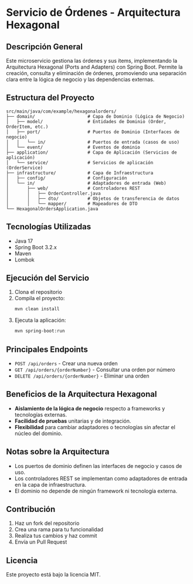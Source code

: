 # Servicio de Órdenes - Arquitectura Hexagonal

## Descripción General
Este microservicio gestiona las órdenes y sus ítems, implementando la Arquitectura Hexagonal (Ports and Adapters) con Spring Boot. Permite la creación, consulta y eliminación de órdenes, promoviendo una separación clara entre la lógica de negocio y las dependencias externas.

## Estructura del Proyecto
```
src/main/java/com/example/hexagonalorders/
├── domain/                    # Capa de Dominio (Lógica de Negocio)
│   ├── model/                 # Entidades de Dominio (Order, OrderItem, etc.)
│   ├── port/                  # Puertos de Dominio (Interfaces de negocio)
│   │   └── in/                # Puertos de entrada (casos de uso)
│   └── event/                 # Eventos de dominio
├── application/               # Capa de Aplicación (Servicios de aplicación)
│   └── service/               # Servicios de aplicación (OrderService)
├── infrastructure/            # Capa de Infraestructura
│   ├── config/                # Configuración
│   └── in/                    # Adaptadores de entrada (Web)
│       ├── web/               # Controladores REST
│       │   ├── OrderController.java
│       │   ├── dto/           # Objetos de transferencia de datos
│       │   └── mapper/        # Mapeadores de DTO
└── HexagonalOrdersApplication.java
```

## Tecnologías Utilizadas
- Java 17
- Spring Boot 3.2.x
- Maven
- Lombok

## Ejecución del Servicio
1. Clona el repositorio
2. Compila el proyecto:
   ```bash
   mvn clean install
   ```
3. Ejecuta la aplicación:
   ```bash
   mvn spring-boot:run
   ```

## Principales Endpoints
- `POST /api/orders` - Crear una nueva orden
- `GET /api/orders/{orderNumber}` - Consultar una orden por número
- `DELETE /api/orders/{orderNumber}` - Eliminar una orden

## Beneficios de la Arquitectura Hexagonal
- **Aislamiento de la lógica de negocio** respecto a frameworks y tecnologías externas.
- **Facilidad de pruebas** unitarias y de integración.
- **Flexibilidad** para cambiar adaptadores o tecnologías sin afectar el núcleo del dominio.

## Notas sobre la Arquitectura
- Los puertos de dominio definen las interfaces de negocio y casos de uso.
- Los controladores REST se implementan como adaptadores de entrada en la capa de infraestructura.
- El dominio no depende de ningún framework ni tecnología externa.

## Contribución
1. Haz un fork del repositorio
2. Crea una rama para tu funcionalidad
3. Realiza tus cambios y haz commit
4. Envía un Pull Request

## Licencia
Este proyecto está bajo la licencia MIT.